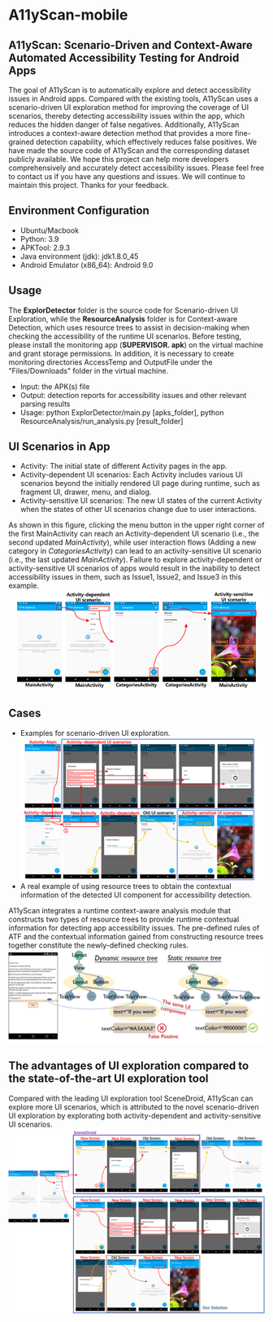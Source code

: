 # A11yScan-mobile
## A11yScan: Scenario-Driven and Context-Aware Automated Accessibility Testing for Android Apps
The goal of A11yScan is to automatically explore and detect accessibility issues in Android apps. Compared with the existing tools, A11yScan uses a scenario-driven UI exploration method for improving the coverage of UI scenarios, thereby detecting accessibility issues within the app, which reduces the hidden danger of false negatives. Additionally, A11yScan introduces a context-aware detection method that provides a more fine-grained detection capability, which effectively reduces false positives. We have made the source code of A11yScan and the corresponding dataset publicly available. We hope this project can help more developers comprehensively and accurately detect accessibility issues. Please feel free to contact us if you have any questions and issues. We will continue to maintain this project. Thanks for your feedback.

## Environment Configuration
* Ubuntu/Macbook
* Python: 3.9
* APKTool: 2.9.3
* Java environment (jdk): jdk1.8.0_45
* Android Emulator (x86_64): Android 9.0

## Usage
The **ExplorDetector** folder is the source code for Scenario-driven UI Exploration, while the **ResourceAnalysis** folder is for Context-aware Detection, which uses resource trees to assist in decision-making when checking the accessibility of the runtime UI scenarios. Before testing, please install the monitoring app (**SUPERVISOR. apk**) on the virtual machine and grant storage permissions. In addition, it is necessary to create monitoring directories AccessTemp and OutputFile under the "Files/Downloads" folder in the virtual machine.
* Input: the APK(s) file
* Output: detection reports for accessibility issues and other relevant parsing results
* Usage: python ExplorDetector/main.py [apks_folder], python ResourceAnalysis/run_analysis.py [result_folder]

## UI Scenarios in App
* Activity: The initial state of different Activity pages in the app.
* Activity-dependent UI scenarios: Each Activity includes various UI scenarios beyond the initially rendered UI page during runtime, such as fragment UI, drawer, menu, and dialog.
* Activity-sensitive UI scenarios: The new UI states of the current Activity when the states of other UI scenarios change due to user interactions.

As shown in this figure, clicking the menu button in the upper right corner of the first MainActivity can reach an Activity-dependent UI scenario (i.e., the second updated _MainActivity_), while user interaction flows (Adding a new category in _CategoriesActivity_) can lead to an activity-sensitive UI scenario (i.e., the last updated _MainActivity_). Failure to explore activity-dependent or activity-sensitive UI scenarios of apps would result in the inability to detect accessibility issues in them, such as Issue1, Issue2, and Issue3 in this example.
  ![Image text](https://github.com/A11yScan/A11yScan/blob/main/Cases/scenarios.png)

## Cases
* Examples for scenario-driven UI exploration.
  ![Image text](https://github.com/A11yScan/A11yScan/blob/main/Cases/exploration-example.png)
* A real example of using resource trees to obtain the contextual information of the detected UI component for accessibility detection.

A11yScan integrates a runtime context-aware analysis module that constructs two types of resource trees to provide runtime contextual information for detecting app accessibility issues. The pre-defined rules of ATF and the contextual information gained from constructing resource trees together constitute the newly-defined checking rules.
  ![Image text](https://github.com/A11yScan/A11yScan/blob/main/Cases/context-aware-analysis.png)
  
## The advantages of UI exploration compared to the state-of-the-art UI exploration tool
Compared with the leading UI exploration tool SceneDroid, A11yScan can explore more UI scenarios, which is attributed to the novel scenario-driven UI exploration by explorating both activity-dependent and activity-sensitive UI scenarios.
![Image text](https://github.com/A11yScan/A11yScan/blob/main/Cases/compareWithSceneDroid.png)
